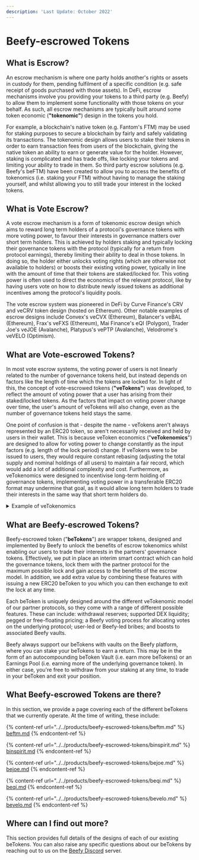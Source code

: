 ```yaml
---
description: 'Last Update: October 2022'
---
```


# Beefy-escrowed Tokens

## What is Escrow?

An escrow mechanism is where one party holds another's rights or assets in custody for them, pending fulfilment of a specific condition (e.g. safe receipt of goods purchased with those assets). In DeFi, escrow mechanisms involve you providing your tokens to a third party (e.g. Beefy) to allow them to implement some functionality with those tokens on your behalf. As such, all escrow mechanisms are typically built around some token economic (**"tokenomic"**) design in the tokens you hold.

For example, a blockchain's native token (e.g. Fantom's FTM) may be used for staking purposes to secure a blockchain by fairly and safely validating its transactions. The tokenomic design allows users to stake their tokens in order to earn transaction fees from users of the blockchain, giving the native token an ability to earn or generate value for the holder. However, staking is complicated and has trade offs, like locking your tokens and limiting your ability to trade in them. So third party escrow solutions (e.g. Beefy's beFTM) have been created to allow you to access the benefits of tokenomics (i.e. staking your FTM) without having to manage the staking yourself, and whilst allowing you to still trade your interest in the locked tokens.

## What is Vote Escrow?

A vote escrow mechanism is a form of tokenomic escrow design which aims to reward long term holders of a protocol's governance tokens with more voting power, to favour their interests in governance matters over short term holders. This is achieved by holders staking and typically locking their governance tokens with the protocol (typically for a return from protocol earnings), thereby limiting their ability to deal in those tokens. In doing so, the holder either unlocks voting rights (which are otherwise not available to holders) or boosts their existing voting power, typically in line with the amount of time that their tokens are staked/locked for. This voting power is often used to direct the economics of the relevant protocol, like by having users vote on how to distribute newly issued tokens as additional incentives among the protocol's liquidity pools.

The vote escrow system was pioneered in DeFi by Curve Finance's CRV and veCRV token design (hosted on Ethereum). Other notable examples of escrow designs include Convex's veCVX (Ethereum), Balancer's veBAL (Ethereum), Frax's veFXS (Ethereum), Mai Finance's eQI (Polygon), Trader Joe's veJOE (Avalanche), Platypus's vePTP (Avalanche), Velodrome's veVELO (Optimism).

## What are Vote-escrowed Tokens?

In most vote escrow systems, the voting power of users is not linearly related to the number of governance tokens held, but instead depends on factors like the length of time which the tokens are locked for. In light of this, the concept of vote-escrowed tokens (**"veTokens"**) was developed, to reflect the amount of voting power that a user has arising from their staked/locked tokens. As the factors that impact on voting power change over time, the user's amount of veTokens will also change, even as the number of governance tokens held stays the same.

One point of confusion is that - despite the name - veTokens aren't always represented by an ERC20 token, so aren't necessarily received and held by users in their wallet. This is because veToken economics ("**veTokenomics**") are designed to allow for voting power to change constantly as the input factors (e.g. length of the lock period) change. If veTokens were to be issued to users, they would require constant rebasing (adjusting the total supply and nominal holdings of all users) to maintain a fair record,  which would add a lot of additional complexity and cost. Furthermore, as veTokenomics were designed to incentivise long-term holding of governance tokens, implementing voting power in a transferable ERC20 format may undermine that goal, as it would allow long term holders to trade their interests in the same way that short term holders do.

<details>

<summary>Example of veTokenomics</summary>

Imagine a voter holds 1 EXMPL token, issued by Example DAO and which entitles them to 1 whole vote in Example DAO's existing governance process.

Example DAO then implements a vote escrow design, where the voter can stake and lock their tokens for any length of time up to 2 years, and will receive a voting power boost equal to the number of time in years remaining in their lock.

In ordinary circumstances, the voter's 1 EXMPL token would entitled them to governance voting power equal to a static 1 veEXMPL, or 1 whole vote in the governance process.

The voter could then opt to lock their 1 EXMPL token for 2 years, and would receive 3 veEXMPL (1 base + 2 bonus), which amounts to 3 whole votes instead.

After a year of boosted voting, the holder's lock period would have decreased to 1 year, consequently reducing their bonus and veEXMPL so that they are entitled to 2 votes. The user can decide at any time to extend their lock back to 2 years to increase their veEXMPL, or they may decide that they want to exit the lock by waiting another year, and then sell their tokens.

</details>

## What are Beefy-escrowed Tokens?

Beefy-escrowed token ("**beTokens**") are wrapper tokens, designed and implemented by Beefy to unlock the benefits of escrow tokenomics whilst enabling our users to trade their interests in the partners' governance tokens. Effectively, we put in place an interim smart contract which can hold the governance tokens, lock them with the partner protocol for the maximum possible lock and gain access to the benefits of the escrow model. In addition, we add extra value by combining these features with issuing a new ERC20 beToken to you which you can then exchange to exit the lock at any time.

Each beToken is uniquely designed around the different veTokenomic model of our partner protocols, so they come with a range of different possible features. These can include: withdrawal reserves; supported DEX liquidity; pegged or free-floating pricing; a Beefy voting process for allocating votes on the underlying protocol; user-led or Beefy-led bribes; and boosts to associated Beefy vaults.&#x20;

Beefy always support our beTokens with vaults on the Beefy platform, where you can stake your beTokens to earn a return. This may be in the form of an autocompounding beToken Vault (i.e. earn more beTokens) or an Earnings Pool (i.e. earning more of the underlying governance token). In either case, you're free to withdraw from your staking at any time, to trade in your beToken and exit your position.

## What Beefy-escrowed Tokens are there?

In this section, we provide a page covering each of the different beTokens that we currently operate. At the time of writing, these include:

{% content-ref url="../../products/beefy-escrowed-tokens/beftm.md" %}
[beftm.md](../../products/beefy-escrowed-tokens/beftm.md)
{% endcontent-ref %}

{% content-ref url="../../products/beefy-escrowed-tokens/binspirit.md" %}
[binspirit.md](../../products/beefy-escrowed-tokens/binspirit.md)
{% endcontent-ref %}

{% content-ref url="../../products/beefy-escrowed-tokens/bejoe.md" %}
[bejoe.md](../../products/beefy-escrowed-tokens/bejoe.md)
{% endcontent-ref %}

{% content-ref url="../../products/beefy-escrowed-tokens/beqi.md" %}
[beqi.md](../../products/beefy-escrowed-tokens/beqi.md)
{% endcontent-ref %}

{% content-ref url="../../products/beefy-escrowed-tokens/bevelo.md" %}
[bevelo.md](../../products/beefy-escrowed-tokens/bevelo.md)
{% endcontent-ref %}

## Where can I find out more?

This section provides full details of the designs of each of our existing beTokens. You can also raise any specific questions about our beTokens by reaching out to us on the [Beefy Discord](https://discord.gg/yq8wfHd) server.
